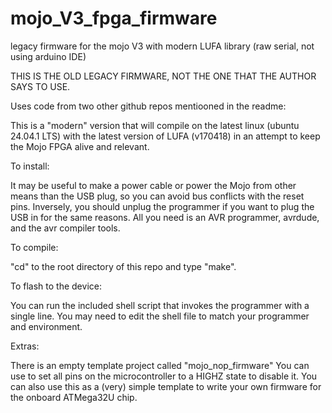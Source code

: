 # mojo_V3_fpga_firmware
legacy firmware for the mojo V3 with modern LUFA library (raw serial, not using arduino IDE) 

THIS IS THE OLD LEGACY FIRMWARE, NOT THE ONE THAT THE AUTHOR SAYS TO USE. 

Uses code from two other github repos mentiooned in the readme: 

This is a "modern" version that will compile on the latest linux (ubuntu 24.04.1 LTS) with the latest version of LUFA (v170418) in an attempt to keep the Mojo FPGA alive and relevant. 


To install:

It may be useful to make a power cable or power the Mojo from other means than the USB plug, so you can avoid bus conflicts with the reset pins.
Inversely, you should unplug the programmer if you want to plug the USB in for the same reasons. 
All you need is an AVR programmer, avrdude, and the avr compiler tools.  


To compile:

"cd" to the root directory of this repo and type "make".


To flash to the device: 

You can run the included shell script that invokes the programmer with a single line.
You may need to edit the shell file to match your programmer and environment. 


Extras:

There is an empty template project called "mojo_nop_firmware" 
You can use to set all pins on the microcontroller to a HIGHZ state to disable it. 
You can also use this as a (very) simple template to write your own firmware for the onboard ATMega32U chip.



